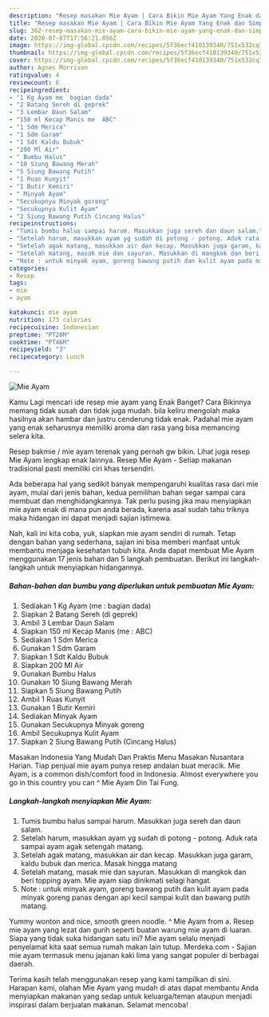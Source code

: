 ```yaml
---
description: "Resep masakan Mie Ayam | Cara Bikin Mie Ayam Yang Enak dan Simpel"
title: "Resep masakan Mie Ayam | Cara Bikin Mie Ayam Yang Enak dan Simpel"
slug: 362-resep-masakan-mie-ayam-cara-bikin-mie-ayam-yang-enak-dan-simpel
date: 2020-07-07T17:56:21.856Z
image: https://img-global.cpcdn.com/recipes/5f36ecf410139340/751x532cq70/mie-ayam-foto-resep-utama.jpg
thumbnail: https://img-global.cpcdn.com/recipes/5f36ecf410139340/751x532cq70/mie-ayam-foto-resep-utama.jpg
cover: https://img-global.cpcdn.com/recipes/5f36ecf410139340/751x532cq70/mie-ayam-foto-resep-utama.jpg
author: Agnes Morrison
ratingvalue: 4
reviewcount: 6
recipeingredient:
- "1 Kg Ayam me  bagian dada"
- "2 Batang Sereh di geprek"
- "3 Lembar Daun Salam"
- "150 ml Kecap Manis me  ABC"
- "1 Sdm Merica"
- "1 Sdm Garam"
- "1 Sdt Kaldu Bubuk"
- "200 Ml Air"
- " Bumbu Halus"
- "10 Siung Bawang Merah"
- "5 Siung Bawang Putih"
- "1 Ruas Kunyit"
- "1 Butir Kemiri"
- " Minyak Ayam"
- "Secukupnya Minyak goreng"
- "Secukupnya Kulit Ayam"
- "2 Siung Bawang Putih Cincang Halus"
recipeinstructions:
- "Tumis bumbu halus sampai harum. Masukkan juga sereh dan daun salam."
- "Setelah harum, masukkan ayam yg sudah di potong - potong. Aduk rata sampai ayam agak setengah matang."
- "Setelah agak matang, masukkan air dan kecap. Masukkan juga garam, kaldu bubuk dan merica. Masak hingga matang"
- "Setelah matang, masak mie dan sayuran. Masukkan di mangkok dan beri topping ayam. Mie ayam siap dinikmati selagi hangat."
- "Note : untuk minyak ayam, goreng bawang putih dan kulit ayam pada minyak goreng panas dengan api kecil sampai kulit dan bawang putih matang."
categories:
- Resep
tags:
- mie
- ayam

katakunci: mie ayam 
nutrition: 173 calories
recipecuisine: Indonesian
preptime: "PT20M"
cooktime: "PT46M"
recipeyield: "3"
recipecategory: Lunch

---
```



![Mie Ayam](https://img-global.cpcdn.com/recipes/5f36ecf410139340/751x532cq70/mie-ayam-foto-resep-utama.jpg)

Kamu Lagi mencari ide resep mie ayam yang Enak Banget? Cara Bikinnya memang tidak susah dan tidak juga mudah. bila keliru mengolah maka hasilnya akan hambar dan justru cenderung tidak enak. Padahal mie ayam yang enak seharusnya memiliki aroma dan rasa yang bisa memancing selera kita.

Resep bakmie / mie ayam terenak yang pernah gw bikin. Lihat juga resep Mie Ayam lengkap enak lainnya. Resep Mie Ayam - Setiap makanan tradisional pasti memiliki ciri khas tersendiri.

Ada beberapa hal yang sedikit banyak mempengaruhi kualitas rasa dari mie ayam, mulai dari jenis bahan, kedua pemilihan bahan segar sampai cara membuat dan menghidangkannya. Tak perlu pusing jika mau menyiapkan mie ayam enak di mana pun anda berada, karena asal sudah tahu triknya maka hidangan ini dapat menjadi sajian istimewa.


Nah, kali ini kita coba, yuk, siapkan mie ayam sendiri di rumah. Tetap dengan bahan yang sederhana, sajian ini bisa memberi manfaat untuk membantu menjaga kesehatan tubuh kita. Anda dapat membuat Mie Ayam menggunakan 17 jenis bahan dan 5 langkah pembuatan. Berikut ini langkah-langkah untuk menyiapkan hidangannya.

<!--inarticleads1-->

##### Bahan-bahan dan bumbu yang diperlukan untuk pembuatan Mie Ayam:

1. Sediakan 1 Kg Ayam (me : bagian dada)
1. Siapkan 2 Batang Sereh (di geprek)
1. Ambil 3 Lembar Daun Salam
1. Siapkan 150 ml Kecap Manis (me : ABC)
1. Sediakan 1 Sdm Merica
1. Gunakan 1 Sdm Garam
1. Siapkan 1 Sdt Kaldu Bubuk
1. Siapkan 200 Ml Air
1. Gunakan  Bumbu Halus
1. Gunakan 10 Siung Bawang Merah
1. Siapkan 5 Siung Bawang Putih
1. Ambil 1 Ruas Kunyit
1. Gunakan 1 Butir Kemiri
1. Sediakan  Minyak Ayam
1. Gunakan Secukupnya Minyak goreng
1. Ambil Secukupnya Kulit Ayam
1. Siapkan 2 Siung Bawang Putih (Cincang Halus)


Masakan Indonesia Yang Mudah Dan Praktis Menu Masakan Nusantara Harian. Tiap penjual mie ayam punya resep andalan buat meracik. Mie Ayam, is a common dish/comfort food in Indonesia. Almost everywhere you go in this country you can ^ Mie Ayam Din Tai Fung. 

<!--inarticleads2-->

##### Langkah-langkah menyiapkan Mie Ayam:

1. Tumis bumbu halus sampai harum. Masukkan juga sereh dan daun salam.
1. Setelah harum, masukkan ayam yg sudah di potong - potong. Aduk rata sampai ayam agak setengah matang.
1. Setelah agak matang, masukkan air dan kecap. Masukkan juga garam, kaldu bubuk dan merica. Masak hingga matang
1. Setelah matang, masak mie dan sayuran. Masukkan di mangkok dan beri topping ayam. Mie ayam siap dinikmati selagi hangat.
1. Note : untuk minyak ayam, goreng bawang putih dan kulit ayam pada minyak goreng panas dengan api kecil sampai kulit dan bawang putih matang.


Yummy wonton and nice, smooth green noodle. ^ Mie Ayam from a. Resep mie ayam yang lezat dan gurih seperti buatan warung mie ayam di luaran. Siapa yang tidak suka hidangan satu ini? Mie ayam selalu menjadi penyelamat kita saat semua rumah makan lain tutup. Merdeka.com - Sajian mie ayam termasuk menu jajanan kaki lima yang sangat populer di berbagai daerah. 

Terima kasih telah menggunakan resep yang kami tampilkan di sini. Harapan kami, olahan Mie Ayam yang mudah di atas dapat membantu Anda menyiapkan makanan yang sedap untuk keluarga/teman ataupun menjadi inspirasi dalam berjualan makanan. Selamat mencoba!
